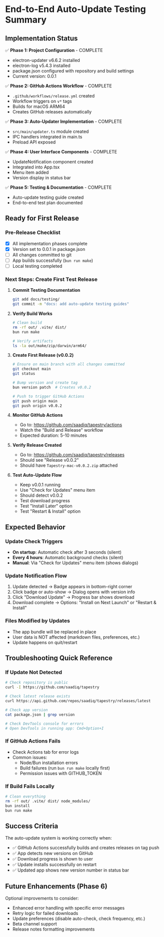 # End-to-End Auto-Update Testing Summary

## Implementation Status

✅ **Phase 1: Project Configuration** - COMPLETE
- electron-updater v6.6.2 installed
- electron-log v5.4.3 installed
- package.json configured with repository and build settings
- Current version: 0.0.1

✅ **Phase 2: GitHub Actions Workflow** - COMPLETE
- `.github/workflows/release.yml` created
- Workflow triggers on `v*` tags
- Builds for macOS ARM64
- Creates GitHub releases automatically

✅ **Phase 3: Auto-Updater Implementation** - COMPLETE
- `src/main/updater.ts` module created
- IPC handlers integrated in main.ts
- Preload API exposed

✅ **Phase 4: User Interface Components** - COMPLETE
- UpdateNotification component created
- Integrated into App.tsx
- Menu item added
- Version display in status bar

✅ **Phase 5: Testing & Documentation** - COMPLETE
- Auto-update testing guide created
- End-to-end test plan documented

## Ready for First Release

### Pre-Release Checklist

- [x] All implementation phases complete
- [x] Version set to 0.0.1 in package.json
- [ ] All changes committed to git
- [ ] App builds successfully (`bun run make`)
- [ ] Local testing completed

### Next Steps: Create First Test Release

1. **Commit Testing Documentation**
   ```bash
   git add docs/testing/
   git commit -m "docs: add auto-update testing guides"
   ```

2. **Verify Build Works**
   ```bash
   # Clean build
   rm -rf out/ .vite/ dist/
   bun run make

   # Verify artifacts
   ls -la out/make/zip/darwin/arm64/
   ```

3. **Create First Release (v0.0.2)**
   ```bash
   # Ensure on main branch with all changes committed
   git checkout main
   git status

   # Bump version and create tag
   bun version patch  # Creates v0.0.2

   # Push to trigger GitHub Actions
   git push origin main
   git push origin v0.0.2
   ```

4. **Monitor GitHub Actions**
   - Go to: https://github.com/saadiq/tapestry/actions
   - Watch the "Build and Release" workflow
   - Expected duration: 5-10 minutes

5. **Verify Release Created**
   - Go to: https://github.com/saadiq/tapestry/releases
   - Should see "Release v0.0.2"
   - Should have `Tapestry-mac-v0.0.2.zip` attached

6. **Test Auto-Update Flow**
   - Keep v0.0.1 running
   - Use "Check for Updates" menu item
   - Should detect v0.0.2
   - Test download progress
   - Test "Install Later" option
   - Test "Restart & Install" option

## Expected Behavior

### Update Check Triggers
- **On startup**: Automatic check after 3 seconds (silent)
- **Every 4 hours**: Automatic background checks (silent)
- **Manual**: Via "Check for Updates" menu item (shows dialogs)

### Update Notification Flow
1. Update detected → Badge appears in bottom-right corner
2. Click badge or auto-show → Dialog opens with version info
3. Click "Download Update" → Progress bar shows download
4. Download complete → Options: "Install on Next Launch" or "Restart & Install"

### Files Modified by Updates
- The app bundle will be replaced in place
- User data is NOT affected (markdown files, preferences, etc.)
- Update happens on quit/restart

## Troubleshooting Quick Reference

### If Update Not Detected
```bash
# Check repository is public
curl -I https://github.com/saadiq/tapestry

# Check latest release exists
curl https://api.github.com/repos/saadiq/tapestry/releases/latest

# Check app version
cat package.json | grep version

# Check DevTools console for errors
# Open DevTools in running app: Cmd+Option+I
```

### If GitHub Actions Fails
- Check Actions tab for error logs
- Common issues:
  - Node/Bun installation errors
  - Build failures (run `bun run make` locally first)
  - Permission issues with GITHUB_TOKEN

### If Build Fails Locally
```bash
# Clean everything
rm -rf out/ .vite/ dist/ node_modules/
bun install
bun run make
```

## Success Criteria

The auto-update system is working correctly when:
- ✅ GitHub Actions successfully builds and creates releases on tag push
- ✅ App detects new versions on GitHub
- ✅ Download progress is shown to user
- ✅ Update installs successfully on restart
- ✅ Updated app shows new version number in status bar

## Future Enhancements (Phase 6)

Optional improvements to consider:
- Enhanced error handling with specific error messages
- Retry logic for failed downloads
- Update preferences (disable auto-check, check frequency, etc.)
- Beta channel support
- Release notes formatting improvements

